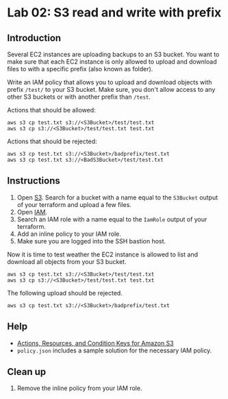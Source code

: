 # Lab 02: S3 read and write with prefix

## Introduction

Several EC2 instances are uploading backups to an S3 bucket. You want to make sure that each EC2 instance is only allowed to upload and download files to with a specific prefix (also known as folder).

Write an IAM policy that allows you to upload and download objects with prefix `/test/` to your S3 bucket. Make sure, you don't allow access to any other S3 buckets or with another prefix than `/test`.

Actions that should be allowed:

```
aws s3 cp test.txt s3://<S3Bucket>/test/test.txt
aws s3 cp s3://<S3Bucket>/test/test.txt test.txt
```

Actions that should be rejected:
```
aws s3 cp test.txt s3://<S3Bucket>/badprefix/test.txt
aws s3 cp test.txt s3://<BadS3Bucket>/test/test.txt
```

## Instructions

1. Open [S3](https://s3.console.aws.amazon.com/s3/home). Search for a bucket with a name equal to the `S3Bucket` output of your terraform and upload a few files.
1. Open [IAM](https://console.aws.amazon.com/iam/home).
1. Search an IAM role with a name equal to the `IamRole` output of your terraform.
1. Add an inline policy to your IAM role.
1. Make sure you are logged into the SSH bastion host.

Now it is time to test weather the EC2 instance is allowed to list and download all objects from your S3 bucket.

```
aws s3 cp test.txt s3://<S3Bucket>/test/test.txt
aws s3 cp s3://<S3Bucket>/test/test.txt test.txt
```

The following upload should be rejected.

```
aws s3 cp test.txt s3://<S3Bucket>/badprefix/test.txt
```

## Help

* [Actions, Resources, and Condition Keys for Amazon S3](https://docs.aws.amazon.com/IAM/latest/UserGuide/list_amazons3.html)
* `policy.json` includes a sample solution for the necessary IAM policy.

## Clean up

1. Remove the inline policy from your IAM role.
